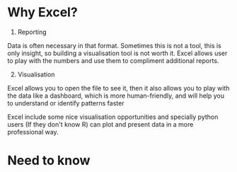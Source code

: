 # Why Excel? 

1. Reporting 

Data is often necessary in that format. Sometimes this is not a tool, this is only insight, so building a visualisation tool is not worth it. Excel allows user to play with the numbers 
and use them to compliment additional reports. 


2. Visualisation 

Excel allows you to open the file to see it, then it also allows you to play with the data like a dashboard, which is more human-friendly, and will help you to understand or identify patterns
faster 

Excel include some nice visualisation opportunities and specially python users (If they don't know R) can plot and present data in a more professional way. 

# Need to know
